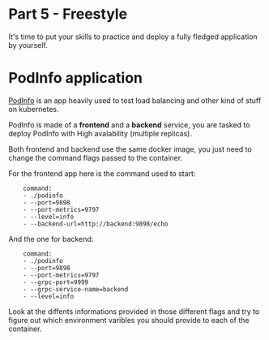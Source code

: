 # Part 5 - Freestyle

It's time to put your skills to practice and deploy a fully fledged application by yourself.


# PodInfo application

[PodInfo](https://github.com/stefanprodan/podinfo) is an app heavily used to test load balancing and other kind of stuff on kubernetes.

PodInfo is made of a **frontend** and a **backend** service, you are tasked to deploy PodInfo with High avalability (multiple replicas).

Both frontend and backend use the same docker image, you just need to change the command flags passed to the container.


For the frontend app here is the command used to start:

        command:
        - ./podinfo
        - --port=9898
        - --port-metrics=9797
        - --level=info
        - --backend-url=http://backend:9898/echo

And the one for backend:

        command:
        - ./podinfo
        - --port=9898
        - --port-metrics=9797
        - --grpc-port=9999
        - --grpc-service-name=backend
        - --level=info

Look at the diffents informations provided in those different flags and try to figure out
which environment varibles you should provide to each of the container.